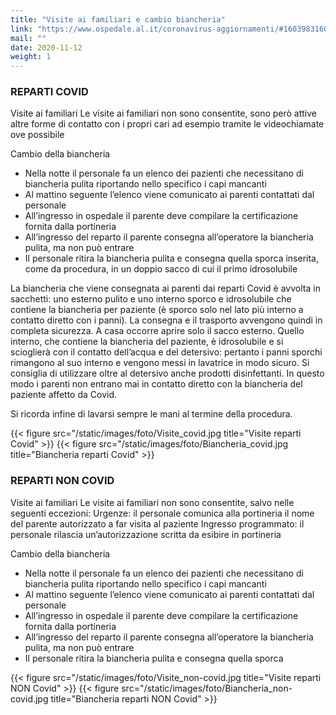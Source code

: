 ```yaml
---
title: "Visite ai familiari e cambio biancheria"
link: "https://www.ospedale.al.it/coronavirus-aggiornamenti/#1603983160431-d9a7bee0-ff20"
mail: ""
date: 2020-11-12
weight: 1
---
```


### **REPARTI COVID**
Visite ai familiari
Le visite ai familiari non sono consentite, sono però attive altre forme di contatto con i propri cari ad esempio tramite le videochiamate ove possibile

Cambio della biancheria
+ Nella notte il personale fa un elenco dei pazienti che necessitano di biancheria pulita riportando nello specifico i capi mancanti
+ Al mattino seguente l’elenco viene comunicato ai parenti contattati dal personale
+ All’ingresso in ospedale il parente deve compilare la certificazione fornita dalla portineria
+ All’ingresso del reparto il parente consegna all’operatore la biancheria pulita, ma non può entrare
+ Il personale ritira la biancheria pulita e consegna quella sporca inserita, come da procedura, in un doppio sacco di cui il primo idrosolubile
 
La biancheria che viene consegnata ai parenti dai reparti Covid è avvolta in sacchetti: uno esterno pulito e uno interno sporco e idrosolubile che contiene la biancheria per paziente (è sporco solo nel lato più interno a contatto diretto con i panni). La consegna e il trasporto avvengono quindi in completa sicurezza.
A casa occorre aprire solo il sacco esterno. Quello interno, che contiene la biancheria del paziente, è idrosolubile e si scioglierà con il contatto dell’acqua e del detersivo: pertanto i panni sporchi rimangono al suo interno e vengono messi in lavatrice in modo sicuro. Si consiglia di utilizzare oltre al detersivo anche prodotti disinfettanti. In questo modo i parenti non entrano mai in contatto diretto con la biancheria del paziente affetto da Covid.

Si ricorda infine di lavarsi sempre le mani al termine della procedura.

{{< figure src="/static/images/foto/Visite_covid.jpg title="Visite reparti Covid" >}}
{{< figure src="/static/images/foto/Biancheria_covid.jpg title="Biancheria reparti Covid" >}}

### **REPARTI NON COVID**
Visite ai familiari
Le visite ai familiari non sono consentite, salvo nelle seguenti eccezioni:
Urgenze: il personale comunica alla portineria il nome del parente autorizzato a far visita al paziente
Ingresso programmato: il personale rilascia un’autorizzazione scritta da esibire in portineria
 
Cambio della biancheria
+ Nella notte il personale fa un elenco dei pazienti che necessitano di biancheria pulita riportando nello specifico i capi mancanti
+ Al mattino seguente l’elenco viene comunicato ai parenti contattati dal personale
+ All’ingresso in ospedale il parente deve compilare la certificazione fornita dalla portineria
+ All’ingresso del reparto il parente consegna all’operatore la biancheria pulita, ma non può entrare
+ Il personale ritira la biancheria pulita e consegna quella sporca

{{< figure src="/static/images/foto/Visite_non-covid.jpg title="Visite reparti NON Covid" >}}
{{< figure src="/static/images/foto/Biancheria_non-covid.jpg title="Biancheria reparti NON Covid" >}}
